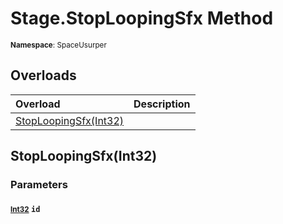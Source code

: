 # Stage.StopLoopingSfx Method

<small>**Namespace**: SpaceUsurper</small>

## Overloads

<div markdown="1" class="member-table">

| Overload | Description |
| :------- | ----------- |
| [StopLoopingSfx(Int32)](#Int32_) |  | 

</div>

## StopLoopingSfx(Int32)
### Parameters
#### <small>[Int32](https://docs.microsoft.com/en-us/dotnet/api/system.int32?view=netframework-4.5)</small> `id`

